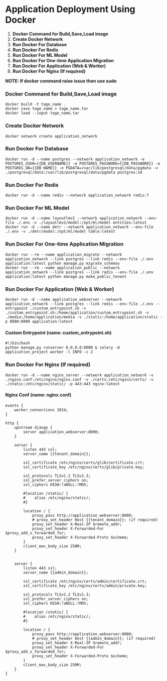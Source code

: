 # Application Deployment Using Docker
1. **Docker Command for Build,Save,Load image**
2. **Create Docker Network**
2. **Run Docker For Database**
3. **Run Docker For Redis**
4. **Run Docker For ML Model**
5. **Run Docker For One-time Application Migration**
6. **Run Docker For Application (Web & Worker)**
7. **Run Docker For Nginx (If required)**

**NOTE: If docker command raise issue then use sudo**

### Docker Command for Build,Save,Load image
```ssh
docker build -t tage_name .
docker save tage_name > tage_name.tar
docker load --input tage_name.tar
```

### Create Docker Network
```ssh
docker network create application_network
```

### Run Docker For Database
```ssh
docker run -d --name postgres --network application_network -e POSTGRES_USER={{DB_USERNAME}} -e POSTGRES_PASSWORD={{DB_PASSWORD}} -e POSTGRES_DB={{DB_NAME}} -e PGDATA=/var/lib/postgresql/data/pgdata -v ./postgresql/data:/var/lib/postgresql/data/pgdata postgres:14
```

### Run Docker For Redis
```ssh
docker run -d --name redis --network application_network redis:7
```

### Run Docker For ML Model
```ssh
docker run -d --name layoutlmv2 --network application_network --env-file ./.env -v ./layoutlmv2/model:/opt/ml/model entities:latest
docker run -d --name detr --network application_network --env-file ./.env -v ./detr/model:/opt/ml/model table:latest
```

### Run Docker For One-time Application Migration
```ssh
docker run --rm --name application_migrate --network application_network --link postgres --link redis --env-file ./.env application:latest python manage.py migrate_schemas
docker run --rm --name application_public --network application_network --link postgres --link redis --env-file ./.env application:latest python manage.py make_public_tenant
```

### Run Docker For Application (Web & Worker)
```ssh
docker run -d --name application_webserver --network application_network --link postgres --link redis --env-file ./.env --entrypoint ./custom_entrypoint.sh -v ./custom_entrypoint.sh:/home/application/custom_entrypoint.sh -v ./media:/home/application/media -v ./static:/home/application/static -p 8000:8000 application:latest
```

#### Custom Entrypoint (name: custom_entrypoint.sh)
```ssh
#!/bin/bash
python manage.py runserver 0.0.0.0:8000 & celery -A application_project worker -l INFO -c 2
```

### Run Docker For Nginx (If required)
```ssh
docker run -d --name nginx_server --network application_network -v ./nginx.conf:/etc/nginx/nginx.conf -v ./certs:/etc/nginx/certs/ -v ./static:/etc/nginx/static/ -p 443:443 nginx:latest
```

#### Nginx Conf (name: nginx.conf)
```ssh
events {
    worker_connections 1024;
}

http {
    upstream django {
        server application_webserver:8000;
    }
 
    server {
        listen 443 ssl;
        server_name {{tenant_domain}};

        ssl_certificate /etc/nginx/certs/glib/certificate.crt;
        ssl_certificate_key /etc/nginx/certs/glib/private.key;
        
        ssl_protocols TLSv1.2 TLSv1.3;
        ssl_prefer_server_ciphers on;
        ssl_ciphers HIGH:!aNULL:!MD5;
        
        #location /static/ {
        #    alias /etc/nginx/static/;
        #}

        location / {
            proxy_pass http://application_webserver:8000;
            # proxy_set_header Host {{tenant_domain}}; (if required)
            proxy_set_header X-Real-IP $remote_addr;
            proxy_set_header X-Forwarded-For $proxy_add_x_forwarded_for;
            proxy_set_header X-Forwarded-Proto $scheme;
        }
        client_max_body_size 250M;
    }
 
    
    server {
        listen 443 ssl;
        server_name {{admin_domain}};

        ssl_certificate /etc/nginx/certs/admin/certificate.crt;
        ssl_certificate_key /etc/nginx/certs/admin/private.key;
        
        ssl_protocols TLSv1.2 TLSv1.3;
        ssl_prefer_server_ciphers on;
        ssl_ciphers HIGH:!aNULL:!MD5;
        
        #location /static/ {
        #    alias /etc/nginx/static/;
        #}

        location / {
            proxy_pass http://application_webserver:8000;
            # proxy_set_header Host {{admin_domain}}; (if required)
            proxy_set_header X-Real-IP $remote_addr;
            proxy_set_header X-Forwarded-For $proxy_add_x_forwarded_for;
            proxy_set_header X-Forwarded-Proto $scheme;
        }
        client_max_body_size 250M;
    }
}
```